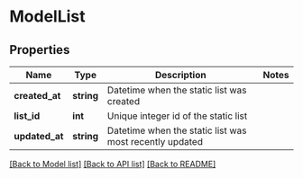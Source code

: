 # ModelList

## Properties

Name | Type | Description | Notes
------------ | ------------- | ------------- | -------------
**created_at** | **string** | Datetime when the static list was created |
**list_id** | **int** | Unique integer id of the static list |
**updated_at** | **string** | Datetime when the static list was most recently updated |

[[Back to Model list]](../../README.md#models) [[Back to API list]](../../README.md#endpoints) [[Back to README]](../../README.md)
